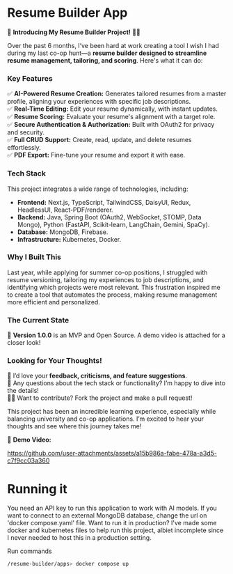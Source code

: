 # Resume Builder App

🚀 **Introducing My Resume Builder Project!** 📄✨  

Over the past 6 months, I’ve been hard at work creating a tool I wish I had during my last co-op hunt—a **resume builder designed to streamline resume management, tailoring, and scoring**. Here's what it can do:  

### **Key Features**  
✅ **AI-Powered Resume Creation:** Generates tailored resumes from a master profile, aligning your experiences with specific job descriptions.  
✅ **Real-Time Editing:** Edit your resume dynamically, with instant updates.  
✅ **Resume Scoring:** Evaluate your resume's alignment with a target role.  
✅ **Secure Authentication & Authorization:** Built with OAuth2 for privacy and security.  
✅ **Full CRUD Support:** Create, read, update, and delete resumes effortlessly.  
✅ **PDF Export:** Fine-tune your resume and export it with ease.  

### **Tech Stack**  
This project integrates a wide range of technologies, including:  
- **Frontend:** Next.js, TypeScript, TailwindCSS, DaisyUI, Redux, HeadlessUI, React-PDF/renderer.  
- **Backend:** Java, Spring Boot (OAuth2, WebSocket, STOMP, Data Mongo), Python (FastAPI, Scikit-learn, LangChain, Gemini, SpaCy).  
- **Database:** MongoDB, Firebase.  
- **Infrastructure:** Kubernetes, Docker.  

### **Why I Built This**  
Last year, while applying for summer co-op positions, I struggled with resume versioning, tailoring my experiences to job descriptions, and identifying which projects were most relevant. This frustration inspired me to create a tool that automates the process, making resume management more efficient and personalized.  

### **The Current State**  
📌 **Version 1.0.0** is an MVP and Open Source. A demo video is attached for a closer look!  

### **Looking for Your Thoughts!**  
💬 I’d love your **feedback, criticisms, and feature suggestions**.  
🤔 Any questions about the tech stack or functionality? I’m happy to dive into the details!  
👨‍💻 Want to contribute? Fork the project and make a pull request!

This project has been an incredible learning experience, especially while balancing university and co-op applications. I’m excited to hear your thoughts and see where this journey takes me!  

🎥 **Demo Video:** 

https://github.com/user-attachments/assets/a15b986a-fabe-478a-a3d5-c7f9cc03a360

# Running it

You need an API key to run this application to work with AI models.
If you want to connect to an external MongoDB database, change the url on 'docker compose.yaml' file.
Want to run it in production? I've made some docker and kubernetes files to help run this project,
albiet incomplete since I never needed to host this in a production setting.

Run commands
```bash
/resume-builder/apps> docker compose up
```
